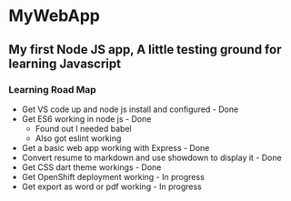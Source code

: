 # **MyWebApp**

## My first Node JS app, A little testing ground for learning Javascript

### Learning Road Map

* Get VS code up and node js install and configured - Done
* Get ES6 working in node js - Done
  * Found out I needed babel
  * Also got eslint working
* Get a basic web app working with Express - Done
* Convert resume to markdown and use showdown to display it - Done
* Get CSS dart theme workings - Done
* Get OpenShift deployment working - In progress
* Get export as word or pdf working - In progress